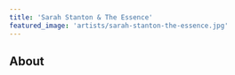 ```yaml
---
title: 'Sarah Stanton & The Essence'
featured_image: 'artists/sarah-stanton-the-essence.jpg'
---
```


## About


